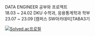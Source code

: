 DATA ENGINEER 공부와 프로젝트  
18.03 ~ 24.02 DKU 수학과, 응용통계학과 학부  
23.07 ~ 23.09 [캠퍼스 SW아카데미]TABA3기

<!--
**gunnu3226/gunnu3226** is a ✨ _special_ ✨ repository because its `README.md` (this file) appears on your GitHub profile.

Here are some ideas to get you started:

- 🔭 I’m currently working on ...
- 🌱 I’m currently learning ...
- 👯 I’m looking to collaborate on ...
- 🤔 I’m looking for help with ...
- 💬 Ask me about ...
- 📫 How to reach me: ...
- 😄 Pronouns: ...
- ⚡ Fun fact: ...
-->
[![Solved.ac프로필](http://mazassumnida.wtf/api/v2/generate_badge?boj={handle})](https://solved.ac/{ehfod5120})
